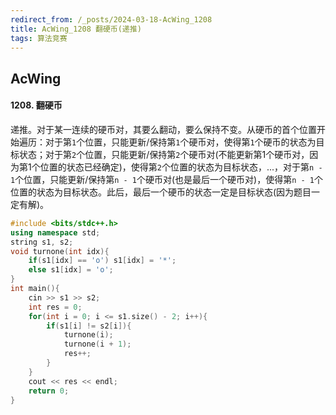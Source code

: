 ```yaml
---
redirect_from: /_posts/2024-03-18-AcWing_1208
title: AcWing_1208 翻硬币(递推)
tags: 算法竞赛
---
```


## AcWing

####  1208. 翻硬币

递推。对于某一连续的硬币对，其要么翻动，要么保持不变。从硬币的首个位置开始遍历：对于第`1`个位置，只能更新/保持第`1`个硬币对，使得第`1`个硬币的状态为目标状态；对于第`2`个位置，只能更新/保持第`2`个硬币对(不能更新第1个硬币对，因为第1个位置的状态已经确定)，使得第`2`个位置的状态为目标状态，...，对于第`n - 1`个位置，只能更新/保持第`n - 1`个硬币对(也是最后一个硬币对)，使得第`n - 1`个位置的状态为目标状态。此后，最后一个硬币的状态一定是目标状态(因为题目一定有解)。

```cpp
#include <bits/stdc++.h>
using namespace std;
string s1, s2;
void turnone(int idx){
    if(s1[idx] == 'o') s1[idx] = '*';
    else s1[idx] = 'o';
}
int main(){
    cin >> s1 >> s2;
    int res = 0;
    for(int i = 0; i <= s1.size() - 2; i++){
        if(s1[i] != s2[i]){
            turnone(i);
            turnone(i + 1);
            res++;
        }
    }
    cout << res << endl;
    return 0;
}
```
